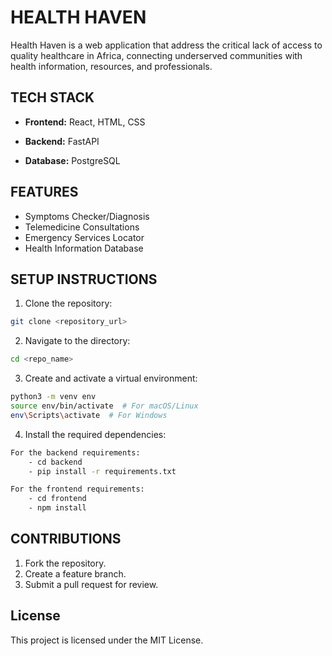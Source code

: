 # HEALTH HAVEN

Health Haven is a web application that address the critical lack of access to quality healthcare in Africa,
connecting underserved communities with health information, resources, and professionals.

## TECH STACK

- **Frontend:** React, HTML, CSS

- **Backend:** FastAPI

- **Database:** PostgreSQL

## FEATURES

- Symptoms Checker/Diagnosis
- Telemedicine Consultations
- Emergency Services Locator
- Health Information Database

## SETUP INSTRUCTIONS

1. Clone the repository:
```bash
git clone <repository_url>
```

2. Navigate to the directory:
```bash
cd <repo_name>
```

3. Create and activate a virtual environment:
```bash
python3 -m venv env
source env/bin/activate  # For macOS/Linux
env\Scripts\activate  # For Windows
```

4. Install the required dependencies:
```bash
For the backend requirements:
    - cd backend
    - pip install -r requirements.txt

For the frontend requirements:
    - cd frontend
    - npm install
```

## CONTRIBUTIONS

1. Fork the repository.
2. Create a feature branch.
3. Submit a pull request for review.

## License

This project is licensed under the MIT License.
